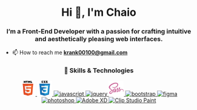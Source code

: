 <h1 align="center">Hi 👋, I'm Chaio</h1>
<h3 align="center">I’m a Front-End Developer with a passion for crafting intuitive and aesthetically pleasing web interfaces.</h3>

<!--
- 👨‍💻 All of my projects are available at [Portfolio](https://www.figma.com/proto/lpumVFIsEs7dMGRlto8oYh/Portfolio-%E4%BD%9C%E5%93%81%E9%9B%86-By-Chaio-Sung?node-id=1-167&t=wQYyR9JL7uLWLIHU-1)
 -->
- 📫 How to reach me **krank00100@gmail.com**

<h3 align="center">🚀 Skills & Technologies</h3>
<p align="center">  
<!-- html5 -->
<a href="https://www.w3.org/html/" target="_blank" rel="noreferrer"> <img src="https://raw.githubusercontent.com/devicons/devicon/master/icons/html5/html5-original-wordmark.svg" alt="html5" width="40" height="40"/> </a> 
<!-- css3 -->
<a href="https://www.w3schools.com/css/" target="_blank" rel="noreferrer"> <img src="https://raw.githubusercontent.com/devicons/devicon/master/icons/css3/css3-original-wordmark.svg" alt="css3" width="40" height="40"/> </a> 
<!-- javascript -->
<a href="https://developer.mozilla.org/en-US/docs/Web/JavaScript" target="_blank" rel="noreferrer"> <img src="https://img.icons8.com/?size=100&id=108784&format=png&color=000000" alt="javascript" width="40" height="40" /> </a> 
<!-- jquery -->
<a href="#" target="_blank" rel="noreferrer"> <img src="https://img.icons8.com/?size=100&id=HKNzD81eiiSc&format=png&color=000000" alt="jquery" width="40" height="40" /> </a> 
<!-- sass -->
<a href="https://sass-lang.com" target="_blank" rel="noreferrer"> <img src="https://raw.githubusercontent.com/devicons/devicon/master/icons/sass/sass-original.svg" alt="sass" width="40" height="40"/> </a> 
<!-- bootstrap -->
<a href="https://getbootstrap.com" target="_blank" rel="noreferrer"> <img src="https://img.icons8.com/?size=100&id=PndQWK6M1Hjo&format=png&color=000000" alt="bootstrap" width="40" height="40"/> </a>
<!-- </br> -->
<!-- figma -->
<a href="https://www.figma.com/" target="_blank" rel="noreferrer"> <img src="https://www.vectorlogo.zone/logos/figma/figma-icon.svg" alt="figma" width="40" height="40"/> </a> 
<!-- photoshop -->
<a href="https://www.photoshop.com/en" target="_blank" rel="noreferrer"> <img src="https://img.icons8.com/?size=100&id=13677&format=png&color=000000" alt="photoshop" width="40" height="40"/> </a>
<!-- Adobe XD -->
<a href="#" target="_blank" rel="noreferrer"> <img src="https://img.icons8.com/?size=100&id=4VVL78edhbW9&format=png&color=000000" alt="Adobe XD" width="40" height="40"/> </a>
<!-- Clip Studio Paint -->
<a href="#" target="_blank" rel="noreferrer"> <img src="https://img.icons8.com/?size=100&id=oZIUvTHvwcQk&format=png&color=000000" alt="Clip Studio Paint" width="40" height="40"/> </a>
<!-- GitHub 統計訊息 
[![Top Langs](https://github-readme-stats.vercel.app/api/top-langs/?username=krank0000&theme=dark&layout=compact)](https://github.com/anuraghazra/github-readme-stats)-->
